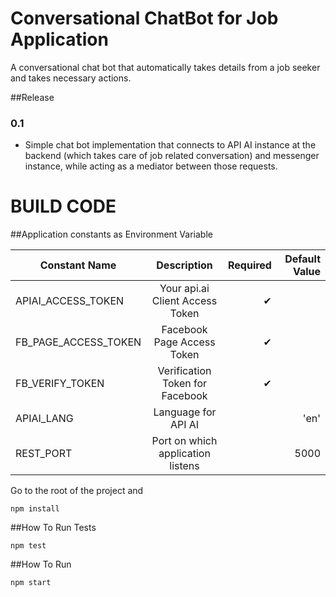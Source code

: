 # Conversational ChatBot for Job Application #

A conversational chat bot that automatically takes details from a job seeker and takes necessary actions.

##Release

### 0.1

* Simple chat bot implementation that connects to API AI instance at the backend (which takes care of job related conversation) and messenger instance, while acting as a mediator between those requests.

# BUILD CODE

##Application constants as Environment Variable

| Constant Name   |      Description      |  Required |  Default Value|
|----------|:-------------:|------:|------:|
| APIAI_ACCESS_TOKEN |  Your api.ai Client Access Token | ✔ | |
| FB_PAGE_ACCESS_TOKEN |  Facebook Page Access Token | ✔ | |
| FB_VERIFY_TOKEN | Verification Token for Facebook | ✔ | |
| APIAI_LANG |  Language for API AI |  | 'en'|
| REST_PORT | Port on which application listens |  | 5000|

Go to the root of the project and

`npm install`

##How To Run Tests

`npm test`

##How To Run

`npm start`